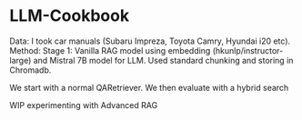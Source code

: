 # LLM-Cookbook
Data: I took car manuals (Subaru Impreza, Toyota Camry, Hyundai i20 etc). 
Method: Stage 1: Vanilla RAG model using embedding (hkunlp/instructor-large) and Mistral 7B model for LLM. Used standard chunking and storing in Chromadb. 

We start with a normal QARetriever. 
We then evaluate with a hybrid search 

WIP experimenting with Advanced RAG




